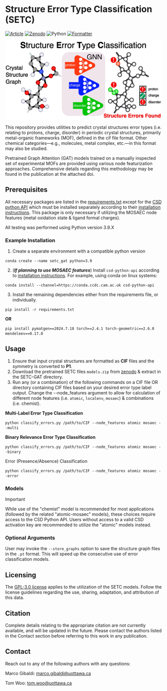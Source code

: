 # Structure Error Type Classification (SETC)

[![Article](https://flat.badgen.net/static/Article/10.1039%2d5sc05477j/blue/)](https://doi.org/10.1039/d5sc05477j)
[![Zenodo](https://flat.badgen.net/static/Zenodo/10.5281%2zenodo.F1505840/orange/)](https://doi.org/10.5281/zenodo.15058403)
![Python](https://flat.badgen.net/static/Python/3.9%20|%203.11/green/)
[![Formatter](https://flat.badgen.net/static/Code%20Format/black/black)](https://black.readthedocs.io/en/stable/)

<p align="center">
    <img src="misc/toc.jpg" alt="toc" width="600">
</p>

This repository provides utilities to predict crystal structures error types (i.e. relating to protons, charge, disorder) in periodic crystal structures, primarily metal-organic frameworks (MOF), defined in the cif file format. Other chemical categories—e.g., molecules, metal complex, etc.—in this format may also be studied.

Pretrained Graph Attention (GAT) models trained on a manually inspected set of experimental MOFs are provided using various node featurization approaches. Comprehensive details regarding this methodology may be found in the publication at the attached doi.

## Prerequisites
All necessary packages are listed in the [requirements.txt](requirements.txt) except for the [CSD python API](https://www.ccdc.cam.ac.uk/solutions/software/csd-python/) which must be installed separately according to their [installation instructions](https://downloads.ccdc.cam.ac.uk/documentation/API/installation_notes.html). This package is only necessary if utilizing the MOSAEC node features (metal oxidation state & ligand formal charges). 

All testing was performed using Python version 3.9.X 

### Example Installation

1. Create a separate environment with a compatible python version
```
conda create --name setc_gat python=3.9 
```
2. (***If planning to use MOSAEC features***) Install `csd-python-api` according to [installation instructions](https://downloads.ccdc.cam.ac.uk/documentation/API/installation_notes.html). For example, using conda on linux systems:
```
conda install --channel=https://conda.ccdc.cam.ac.uk csd-python-api
```
3. Install the remaining dependencies either from the requirements file, or individually.
```
pip install -r requirements.txt
```
**OR**
```
pip install pymatgen==2024.7.18 torch==2.4.1 torch-geometric==2.6.0 mendeleev==0.17.0
```


## Usage
1. Ensure that input crystal structures are formatted as **CIF** files and the symmetry is converted to **P1**.
2. Download the pretrained SETC files `models.zip` from [zenodo](https://zenodo.org/uploads/15058403) & extract in the SETC-GAT directory.
3. Run any (or a combination) of the following commands on a CIF file OR directory containing CIF files based on your desired error type label output. Change the --node_features argument to allow for calculation of different node features (i.e. `atomic`, `localenv`, `mosaec`) & combinations (i.e. chemist).

**Multi-Label Error Type Classification**
```
python classify_errors.py /path/to/CIF --node_features atomic mosaec --multi
```

**Binary Relevance Error Type Classification**
```
python classify_errors.py /path/to/CIF --node_features atomic mosaec --binary
```

Error (Presence/Absence) Classification
```
python classify_errors.py /path/to/CIF --node_features atomic mosaec --error
```

### Models

> [!IMPORTANT]  
> While use of the "chemist" model is recommended for most applications (followed by the related "atomic-mosaec" models), these choices require access to the CSD Python API. Users without access to a valid CSD activation key are recommended to utilize the "atomic" models instead.

### Optional Arguments

User may invoke the `--store_graphs` option to save the structure graph files in the `.pt` format. This will speed up the consecutive use of error classification models.

## Licensing
The [GPL-3.0 license](https://www.gnu.org/licenses/gpl-3.0.en.html) applies to the utilization of the SETC models. Follow the license guidelines regarding the use, sharing, adaptation, and attribution of this data.

## Citation
Complete details relating to the appropriate citation are not currently available, and will be updated in the future. Please contact the authors listed in the Contact section before referring to this work in any publication.

## Contact
Reach out to any of the following authors with any questions:

Marco Gibaldi: marco.gibaldi@uottawa.ca

Tom Woo: tom.woo@uottawa.ca
